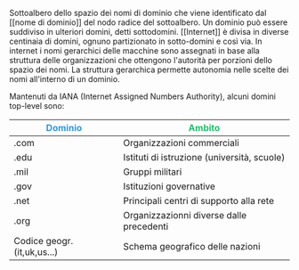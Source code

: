 Sottoalbero dello spazio dei nomi di dominio che viene identificato dal [[nome di dominio]] del nodo radice del sottoalbero.
Un dominio può essere suddiviso in ulteriori domini, detti sottodomini.
[[Internet]] è divisa in diverse centinaia di domini, ognuno partizionato in sotto-domini e così via.
In internet i nomi gerarchici delle macchine sono assegnati in base alla struttura delle organizzazioni che ottengono l'autorità per porzioni dello spazio dei nomi.
La struttura gerarchica permette autonomia nelle scelte dei nomi all'interno di un dominio.

Mantenuti da IANA (Internet Assigned Numbers Authority), alcuni domini top-level sono:

| <span style='color:#2d98da'>Dominio</span>       | <span style='color:#20bf6b'>          Ambito                            </span>|
| ------------- | ------------------------------------------- |
| .com          | Organizzazioni commerciali                  |
| .edu          | Istituti di istruzione (università, scuole) |
| .mil          | Gruppi militari                             |
| .gov          | Istituzioni governative                     |
| .net          | Principali centri di supporto alla rete     |
| .org          | Organizzazionni diverse dalle precedenti    |
| Codice geogr. (it,uk,us...) | Schema geografico delle nazioni             | 
